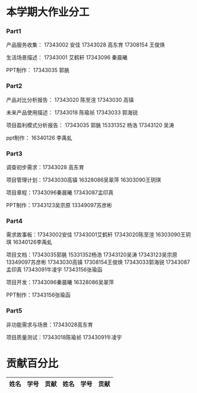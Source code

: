 # 本学期大作业分工

### Part1

产品服务收集： 17343002 安佳 17343028 高东育 17308154 王俊焕

生活场景描述： 17343001 艾鹤轩 17343096 秦晨曦

PPT制作： 17343035 郭脁

### Part2

产品对比分析报告： 17343020 陈至渲 17343030 高镇

未来产品使用描述： 17343018 陈瑜祯 17343033 郭海锐

项目盈利模式分析报告： 17343035 郭脁 15331352 杨浩 17343120 吴涛

ppt制作： 16340126 李禹虬

### Part3

调查初步需求：17343028 高东育

项目管理计划：17343030高镇 16328086吴翠萍 16303090王玥琪

项目章程：17343096秦晨曦 17343087孟印真

PPT制作：17343123吴宗原 13349097苏彦彬

### Part4

需求故事板：17343002安佳 17343001艾鹤轩 17343020陈至渲 16303090王玥琪 16340126李禹虬

项目文档：17343035郭脁 15331352杨浩 17343120吴涛 17343123吴宗原 13349097苏彦彬 17343030高镇 17308154王俊焕 17343033郭海锐 17343087孟印真 17343091牛凌宇 17343156张瑜函

项目开发：17343096秦晨曦 16328086吴翠萍

PPT制作：17343156张瑜函

### Part5

非功能需求与场景：17343028高东育

项目质量测试：17343018陈瑜祯 17343091牛凌宇

# 贡献百分比

姓名|学号|贡献|姓名|学号|贡献
-|-|-|-|-|-

